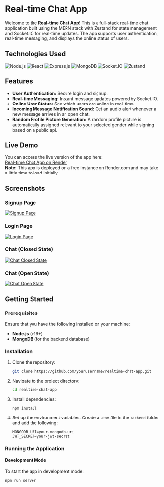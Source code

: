 # Real-time Chat App

Welcome to the **Real-time Chat App**! This is a full-stack real-time chat application built using the MERN stack with Zustand for state management and Socket.IO for real-time updates. The app supports user authentication, real-time messaging, and displays the online status of users.

## Technologies Used

![Node.js](https://img.shields.io/badge/-Node.js-339933?style=for-the-badge&logo=node.js&logoColor=white)
![React](https://img.shields.io/badge/-React-61DAFB?style=for-the-badge&logo=react&logoColor=black)
![Express.js](https://img.shields.io/badge/-Express.js-000000?style=for-the-badge&logo=express&logoColor=white)
![MongoDB](https://img.shields.io/badge/-MongoDB-47A248?style=for-the-badge&logo=mongodb&logoColor=white)
![Socket.IO](https://img.shields.io/badge/-Socket.IO-010101?style=for-the-badge&logo=socket.io)
![Zustand](https://img.shields.io/badge/-Zustand-orange?style=for-the-badge)

## Features

- **User Authentication:** Secure login and signup.
- **Real-time Messaging:** Instant message updates powered by Socket.IO.
- **Online User Status:** See which users are online in real-time.
- **Incoming Message Notification Sound:** Get an audio alert whenever a new message arrives in an open chat.
- **Random Profile Picture Generation:** A random profile picture is automatically assigned relevant to your selected gender while signing based on a public api.

## Live Demo

You can access the live version of the app here:  
[Real-time Chat App on Render](https://chat-app-q94o.onrender.com/)  
**Note:** This app is deployed on a free instance on Render.com and may take a little time to load initially.


## Screenshots
### Signup Page
[![Signup Page](https://i.postimg.cc/Vk63LhP0/Screenshot-from-2024-10-11-15-41-08.png)](https://postimg.cc/SJBZgDsm)

### Login Page
[![Login Page](https://i.postimg.cc/tJTzt3g7/Screenshot-from-2024-10-11-15-41-03.png)](https://postimg.cc/ygM97Scz)

### Chat (Closed State)
[![Chat Closed State](https://i.postimg.cc/5yZkXQNT/Screenshot-from-2024-10-11-15-32-28.png)](https://postimg.cc/p5JB7TjJ)

### Chat (Open State)
[![Chat Open State](https://i.postimg.cc/FKSLgfpN/Screenshot-from-2024-10-11-15-33-32.png)](https://postimg.cc/xk0891B4)


## Getting Started

### Prerequisites
Ensure that you have the following installed on your machine:
- **Node.js** (v16+)
- **MongoDB** (for the backend database)

### Installation

1. Clone the repository:
    ```bash
    git clone https://github.com/yourusername/realtime-chat-app.git
    ```

2. Navigate to the project directory:
    ```bash
    cd realtime-chat-app
    ```

3. Install dependencies:
    ```bash
    npm install
    ```

4. Set up the environment variables. Create a `.env` file in the `backend` folder and add the following:
    ```
    MONGODB_URI=your-mongodb-uri
    JWT_SECRET=your-jwt-secret
    ```

### Running the Application

#### Development Mode

To start the app in development mode:

```bash
npm run server
